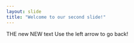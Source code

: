 ```yaml
---
layout: slide
title: "Welcome to our second slide!"
---
```

THE new NEW text
Use the left arrow to go back!
